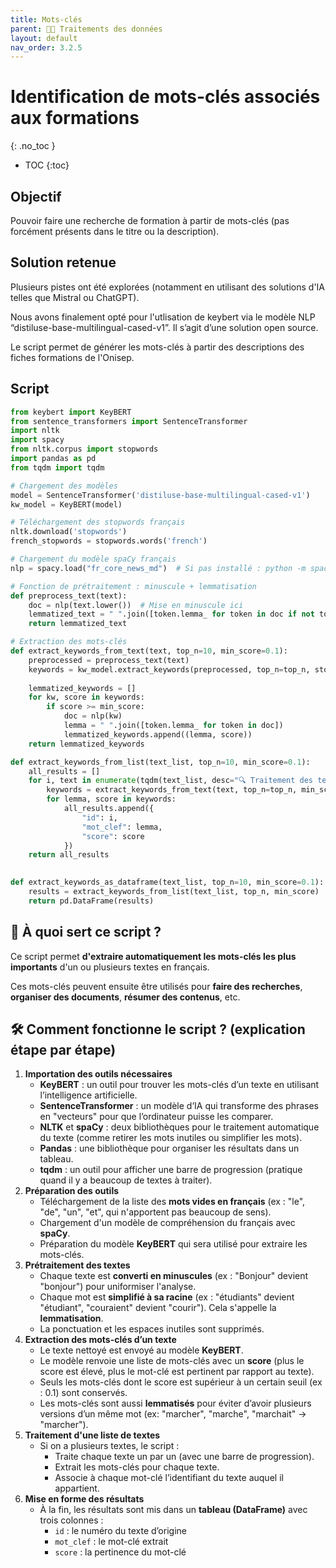 ```yaml
---
title: Mots-clés
parent: 🧑‍🎨 Traitements des données
layout: default
nav_order: 3.2.5
---
```


# Identification de mots-clés associés aux formations
{: .no_toc }

- TOC
{:toc}

## Objectif

Pouvoir faire une recherche de formation à partir de mots-clés (pas forcément présents dans le titre ou la description).

## Solution retenue

Plusieurs pistes ont été explorées (notamment en utilisant des solutions d'IA telles que Mistral ou ChatGPT).

Nous avons finalement opté pour l'utlisation de keybert via le modèle NLP “distiluse-base-multilingual-cased-v1”. Il s’agit d’une solution open source.

Le script permet de générer les mots-clés à partir des descriptions des fiches formations de l'Onisep.

## Script

```python
from keybert import KeyBERT
from sentence_transformers import SentenceTransformer
import nltk
import spacy
from nltk.corpus import stopwords
import pandas as pd
from tqdm import tqdm

# Chargement des modèles
model = SentenceTransformer('distiluse-base-multilingual-cased-v1')
kw_model = KeyBERT(model)

# Téléchargement des stopwords français
nltk.download('stopwords')
french_stopwords = stopwords.words('french')

# Chargement du modèle spaCy français
nlp = spacy.load("fr_core_news_md")  # Si pas installé : python -m spacy download fr_core_news_md

# Fonction de prétraitement : minuscule + lemmatisation
def preprocess_text(text):
    doc = nlp(text.lower())  # Mise en minuscule ici
    lemmatized_text = " ".join([token.lemma_ for token in doc if not token.is_punct and not token.is_space])
    return lemmatized_text

# Extraction des mots-clés
def extract_keywords_from_text(text, top_n=10, min_score=0.1):
    preprocessed = preprocess_text(text)
    keywords = kw_model.extract_keywords(preprocessed, top_n=top_n, stop_words=french_stopwords)
    
    lemmatized_keywords = []
    for kw, score in keywords:
        if score >= min_score:
            doc = nlp(kw)
            lemma = " ".join([token.lemma_ for token in doc])
            lemmatized_keywords.append((lemma, score))
    return lemmatized_keywords

def extract_keywords_from_list(text_list, top_n=10, min_score=0.1):
    all_results = []
    for i, text in enumerate(tqdm(text_list, desc="🔍 Traitement des textes", unit="texte")):
        keywords = extract_keywords_from_text(text, top_n=top_n, min_score=min_score)
        for lemma, score in keywords:
            all_results.append({
                "id": i,
                "mot_clef": lemma,
                "score": score
            })
    return all_results
  

def extract_keywords_as_dataframe(text_list, top_n=10, min_score=0.1):
    results = extract_keywords_from_list(text_list, top_n, min_score)
    return pd.DataFrame(results)

```

## 🎯 À quoi sert ce script ?

Ce script permet **d'extraire automatiquement les mots-clés les plus importants** d'un ou plusieurs textes en français.

Ces mots-clés peuvent ensuite être utilisés pour **faire des recherches**, **organiser des documents**, **résumer des contenus**, etc.

## 🛠️ Comment fonctionne le script ? (explication étape par étape)

1. **Importation des outils nécessaires**
    - **KeyBERT** : un outil pour trouver les mots-clés d’un texte en utilisant l’intelligence artificielle.
    - **SentenceTransformer** : un modèle d’IA qui transforme des phrases en "vecteurs" pour que l’ordinateur puisse les comparer.
    - **NLTK** et **spaCy** : deux bibliothèques pour le traitement automatique du texte (comme retirer les mots inutiles ou simplifier les mots).
    - **Pandas** : une bibliothèque pour organiser les résultats dans un tableau.
    - **tqdm** : un outil pour afficher une barre de progression (pratique quand il y a beaucoup de textes à traiter).
2. **Préparation des outils**
    - Téléchargement de la liste des **mots vides en français** (ex : "le", "de", "un", "et", qui n'apportent pas beaucoup de sens).
    - Chargement d'un modèle de compréhension du français avec **spaCy**.
    - Préparation du modèle **KeyBERT** qui sera utilisé pour extraire les mots-clés.
3. **Prétraitement des textes**
    - Chaque texte est **converti en minuscules** (ex : "Bonjour" devient "bonjour") pour uniformiser l'analyse.
    - Chaque mot est **simplifié à sa racine** (ex : "étudiants" devient "étudiant", "couraient" devient "courir"). Cela s'appelle la **lemmatisation**.
    - La ponctuation et les espaces inutiles sont supprimés.
4. **Extraction des mots-clés d’un texte**
    - Le texte nettoyé est envoyé au modèle **KeyBERT**.
    - Le modèle renvoie une liste de mots-clés avec un **score** (plus le score est élevé, plus le mot-clé est pertinent par rapport au texte).
    - Seuls les mots-clés dont le score est supérieur à un certain seuil (ex : 0.1) sont conservés.
    - Les mots-clés sont aussi **lemmatisés** pour éviter d’avoir plusieurs versions d’un même mot (ex: "marcher", "marche", "marchait" → "marcher").
5. **Traitement d'une liste de textes**
    - Si on a plusieurs textes, le script :
        - Traite chaque texte un par un (avec une barre de progression).
        - Extrait les mots-clés pour chaque texte.
        - Associe à chaque mot-clé l’identifiant du texte auquel il appartient.
6. **Mise en forme des résultats**
    - À la fin, les résultats sont mis dans un **tableau (DataFrame)** avec trois colonnes :
        - `id` : le numéro du texte d’origine
        - `mot_clef` : le mot-clé extrait
        - `score` : la pertinence du mot-clé